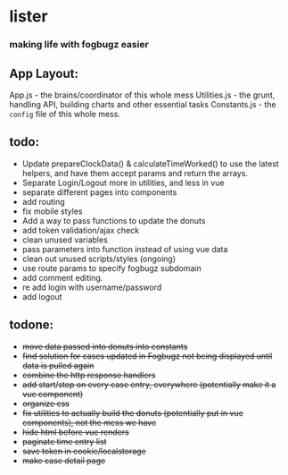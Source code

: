 # lister
### making life with fogbugz easier
## App Layout:
App.js - the brains/coordinator of this whole mess
Utilities.js - the grunt, handling API, building charts and other essential tasks
Constants.js - the `config` file of this whole mess.

## todo:
- Update prepareClockData() & calculateTimeWorked() to use the latest helpers, and have them accept params and return the arrays.
- Separate Login/Logout more in utilities, and less in vue
- separate different pages into components
- add routing
- fix mobile styles
- Add a way to pass functions to update the donuts
- add token validation/ajax check
- clean unused variables
- pass parameters into function instead of using vue data
- clean out unused scripts/styles (ongoing)
- use route params to specify fogbugz subdomain
- add comment editing.
- re add login with username/password
- add logout

## todone:
- ~~move data passed into donuts into constants~~
- ~~find solution for cases updated in Fogbugz not being displayed until data is pulled again~~
- ~~combine the http response handlers~~
- ~~add start/stop on every case entry, everywhere (potentially make it a vue component)~~
- ~~organize css~~
- ~~fix utilities to actually build the donuts (potentially put in vue components), not the mess we have~~ 
- ~~hide html before vue renders~~
- ~~paginate time entry list~~
- ~~save token in cookie/localstorage~~
- ~~make case detail page~~